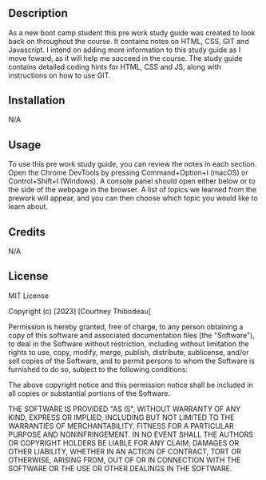 # <Prework Study Guide Webpage>

## Description

As a new boot camp student this pre work study guide was created to look back on throughout the course. It contains notes on HTML, CSS, GIT and Javascript. I intend on adding more information to this study guide as I move foward, as it will help me succeed in the course. The study guide contains detailed coding hints for HTML, CSS and JS, along with instructions on how to use GIT. 


## Installation

N/A

## Usage

 To use this pre work study guide, you can review the notes in each section. Open the Chrome DevTools by pressing Command+Option+I (macOS) or Control+Shift+I (Windows). A console panel should open either below or to the side of the webpage in the browser. A list of topics we learned from the prework will appear, and you can then choose which topic you would like to learn about. 

## Credits

N/A

## License

MIT License

Copyright (c) [2023] [Courtney Thibodeau]

Permission is hereby granted, free of charge, to any person obtaining a copy
of this software and associated documentation files (the "Software"), to deal
in the Software without restriction, including without limitation the rights
to use, copy, modify, merge, publish, distribute, sublicense, and/or sell
copies of the Software, and to permit persons to whom the Software is
furnished to do so, subject to the following conditions:

The above copyright notice and this permission notice shall be included in all
copies or substantial portions of the Software.

THE SOFTWARE IS PROVIDED "AS IS", WITHOUT WARRANTY OF ANY KIND, EXPRESS OR
IMPLIED, INCLUDING BUT NOT LIMITED TO THE WARRANTIES OF MERCHANTABILITY,
FITNESS FOR A PARTICULAR PURPOSE AND NONINFRINGEMENT. IN NO EVENT SHALL THE
AUTHORS OR COPYRIGHT HOLDERS BE LIABLE FOR ANY CLAIM, DAMAGES OR OTHER
LIABILITY, WHETHER IN AN ACTION OF CONTRACT, TORT OR OTHERWISE, ARISING FROM,
OUT OF OR IN CONNECTION WITH THE SOFTWARE OR THE USE OR OTHER DEALINGS IN THE
SOFTWARE.